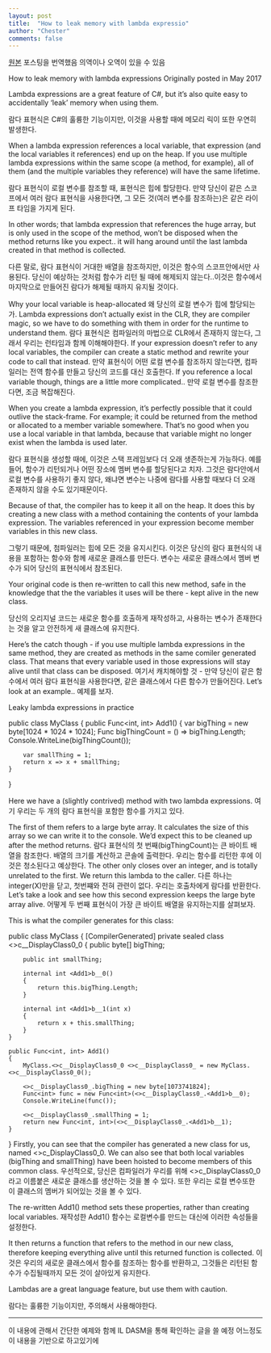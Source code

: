 ```yaml
---
layout: post
title:  "How to leak memory with lambda expressio"
author: "Chester"
comments: false
---
```


[원본](http://www.davejsaunders.com/2017/05/06/memory-leak-lambdas.html)
포스팅을 번역했음
의역이나 오역이 있을 수 있음

How to leak memory with lambda expressions
Originally posted in May 2017

Lambda expressions are a great feature of C#, but it’s also quite easy to accidentally ‘leak’ memory when using them.

람다 표현식은 C#의 훌륭한 기능이지만, 이것을 사용할 때에 메모리 릭이 또한 우연히 발생한다.

When a lambda expression references a local variable, that expression (and the local variables it references) end up on the heap. If you use multiple lambda expressions within the same scope (a method, for example), all of them (and the multiple variables they reference) will have the same lifetime.

람다 표현식이 로컬 변수를 참조할 때, 표현식은 힙에 할당한다. 만약 당신이 같은 스코프에서 여러 람다 표현식을 사용한다면, 그 모든 것(여러 변수를 참조하는)은 같은 라이프 타임을 가지게 된다.

In other words; that lambda expression that references the huge array, but is only used in the scope of the method, won’t be disposed when the method returns like you expect.. it will hang around until the last lambda created in that method is collected.

다른 말로, 람다 표현식이 거대한 배열을 참조하지만, 이것은 함수의 스코프안에서만 사용된다. 당신이 예상하는 것처럼 함수가 리턴 될 때에 해제되지 않는다..이것은 함수에서 마지막으로 만들어진 람다가 해제될 때까지 유지될 것이다.

Why your local variable is heap-allocated
왜 당신의 로컬 변수가 힙에 할당되는가.
Lambda expressions don’t actually exist in the CLR, they are compiler magic, so we have to do something with them in order for the runtime to understand them.
람다 표현식은 컴파일러의 마법으로 CLR에서 존재하지 않는다, 그래서 우리는 런타임과 함께 이해해야한다.
If your expression doesn’t refer to any local variables, the compiler can create a static method and rewrite your code to call that instead.
만약 표현식이 어떤 로컬 변수를 참조하지 않는다면, 컴파일러는 전역 함수를 만들고 당신의 코드를 대신 호출한다.
If you reference a local variable though, things are a little more complicated..
만약 로컬 변수를 참조한다면, 조금 복잡해진다.

When you create a lambda expression, it’s perfectly possible that it could outlive the stack-frame. For example; it could be returned from the method or allocated to a member variable somewhere. That’s no good when you use a local variable in that lambda, because that variable might no longer exist when the lambda is used later.

람다 표현식을 생성할 때에, 이것은 스택 프레임보다 더 오래 생존하는게 가능하다. 예를들어, 함수가 리턴되거나 어떤 장소에 멤버 변수를 할당된다고 치자. 그것은 람다안에서 로컬 변수를 사용하기 좋지 않다, 왜냐면 변수는 나중에 람다를 사용할 때보다 더 오래 존재하지 않을 수도 있기때문이다.


Because of that, the compiler has to keep it all on the heap. It does this by creating a new class with a method containing the contents of your lambda expression. The variables referenced in your expression become member variables in this new class.

그렇기 때문에, 첨파일러는 힙에 모든 것을 유지시킨다. 이것은 당신의 람다 표현식의 내용을 포함하는 함수와 함께 새로운 클래스를 만든다. 변수는 새로운 클래스에서 멤버 변수가 되어 당신의 표현식에서 참조된다.

Your original code is then re-written to call this new method, safe in the knowledge that the the variables it uses will be there - kept alive in the new class.

당신의 오리지널 코드는 새로운 함수를 호출하게 재작성하고, 사용하는 변수가 존재한다는 것을 알고 안전하게 새 클래스에 유지한다.

Here’s the catch though - if you use multiple lambda expressions in the same method, they are created as methods in the same comiler generated class. That means that every variable used in those expressions will stay alive until that class can be disposed.
여기서 캐치해야할 것 - 만약 당신이 같은 함수에서 여러 람다 표현식을 사용한다면, 같은 클래스에서 다른 함수가 만들어진다.
Let’s look at an example..
예제를 보자.

Leaky lambda expressions in practice

public class MyClass
{
    public Func<int, int> Add1()
    {
        var bigThing = new byte[1024 * 1024 * 1024];
        Func<int> bigThingCount = () => bigThing.Length;
        Console.WriteLine(bigThingCount());

        var smallThing = 1;
        return x => x + smallThing;
    }
}

Here we have a (slightly contrived) method with two lambda expressions.
여기 우리는 두 개의 람다 표현식을 포함한 함수를 가지고 있다.

The first of them refers to a large byte array. It calculates the size of this array so we can write it to the console. We’d expect this to be cleaned up after the method returns.
람다 표현식의 첫 번째(bigThingCount)는 큰 바이트 배열을 참조한다. 배열의 크기를 계산하고 콘솔에 출력한다. 우리는 함수를 리턴한 후에 이것은 청소된다고 예상한다.
The other only closes over an integer, and is totally unrelated to the first. We return this lambda to the caller.
다른 하나는 integer(X)만을 닫고, 첫번쨰와 전혀 관련이 없다. 우리는 호출차에게 람다를 반환한다.
Let’s take a look and see how this second expression keeps the large byte array alive.
어떻게 두 번째 표현식이 가장 큰 바이트 배열을 유지하는지를 살펴보자.

This is what the compiler generates for this class:

public class MyClass
{
    [CompilerGenerated]
    private sealed class <>c__DisplayClass0_0
    {
        public byte[] bigThing;

        public int smallThing;

        internal int <Add1>b__0()
        {
            return this.bigThing.Length;
        }

        internal int <Add1>b__1(int x)
        {
            return x + this.smallThing;
        }
    }

    public Func<int, int> Add1()
    {
        MyClass.<>c__DisplayClass0_0 <>c__DisplayClass0_ = new MyClass.<>c__DisplayClass0_0();

        <>c__DisplayClass0_.bigThing = new byte[1073741824];
        Func<int> func = new Func<int>(<>c__DisplayClass0_.<Add1>b__0);
        Console.WriteLine(func());

        <>c__DisplayClass0_.smallThing = 1;
        return new Func<int, int>(<>c__DisplayClass0_.<Add1>b__1);
    }
}
Firstly, you can see that the compiler has generated a new class for us, named <>c_DisplayClass0_0. We can also see that both local variables (bigThing and smallThing) have been hoisted to become members of this common class.
우선적으로, 당신은 컴파일러가 우리를 위해 <>c_DisplayClass0_0라고 이름붙은 새로운 클래스를 생산하는 것을 볼 수 있다. 또한 우리는 로컬 변수또한 이 클래스의 멤버가 되어있는 것을 볼 수 있다.

The re-written Add1() method sets these properties, rather than creating local variables.
재작성한 Add1() 함수는 로컬변수를 만드는 대신에 이러한 속성들을 설정한다.

It then returns a function that refers to the method in our new class, therefore keeping everything alive until this returned function is collected.
이것은 우리의 새로운 클래스에서 함수를 참조하는 함수를 반환하고, 그것들은 리턴된 함수가 수집될때까지 모든 것이 살아있게 유지한다.

Lambdas are a great language feature, but use them with caution.

람다는 훌륭한 기능이지만, 주의해서 사용해야한다.

----------------------

이 내용에 관해서 간단한 예제와 함께 IL DASM을 통해 확인하는 글을 쓸 예정
어느정도 이 내용을 기반으로 하고있기에 
